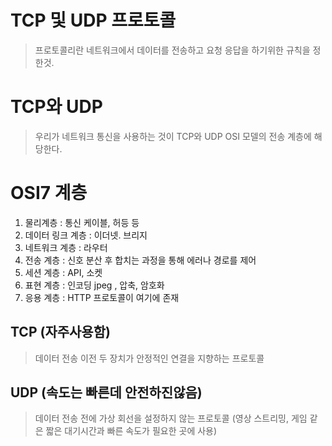 # TCP 및 UDP 프로토콜
> 프로토콜리란 네트워크에서 데이터를 전송하고 요청 응답을 하기위한 규칙을 정한것.
> 

# TCP와 UDP
> 우리가 네트워크 통신을 사용하는 것이 TCP와 UDP
> OSI 모델의 전송 계층에 해당한다.

# OSI7 계층
1. 물리계층 : 통신 케이블, 허등 등
2. 데이터 링크 계층 : 이더넷. 브리지
3. 네트워크 계층 : 라우터
4. 전송 계층 : 신호 분산 후 합치는 과정을 통해 에러나 경로를 제어
5. 세션 계층 : API, 소켓
6. 표현 계층 : 인코딩 jpeg , 압축, 암호화
7. 응용 계층 : HTTP 프로토콜이 여기에 존재

## TCP (자주사용함)
> 데이터 전송 이전 두 장치가 안정적인 연결을 지향하는 프로토콜

## UDP (속도는 빠른데 안전하진않음)
> 데이터 전송 전에 가상 회선을 설정하지 않는 프로토콜
(영상 스트리밍, 게임 같은 짧은 대기시간과 빠른 속도가 필요한 곳에 사용)